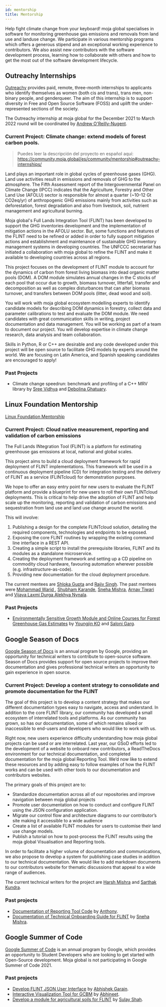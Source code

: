 ```yaml
---
id: mentorship
title: Mentorship
---
```


Help fight climate change from your keyboard! moja global specialises in software for monitoring greenhouse gas emissions and removals from land use and landuse change. We participate in various mentorship programs which offers a generous stipend and an exceptional working experience to contributors. We also assist new contributors with the software development process, learning how to collaborate with others and how to get the most out of the software development lifecycle.

## Outreachy Internships

[Outreachy](https://www.outreachy.org/) provides paid, remote, three-month internships to applicants who identify themselves as women (both cis and trans), trans men, non-binary people, and genderqueer. The aim of this internship is to support diversity in Free and Open Source Software (FOSS) and uplift the under-represented sections of the society.

The Outreachy internship at moja global for the December 2021 to March 2022 round will be coordinated by [Andrew O'Reilly-Nugent](https://github.com/aornugent).

### Current Project: **Climate change: extend models of forest carbon pools**.

> Puedes leer la descripción del proyecto en español aquí: https://community.moja.global/es/community/mentorship#outreachy-internships/

Land plays an important role in global cycles of greenhouse gases (GHG). Land use activities result in emissions and removals of GHG to the atmosphere. The Fifth Assessment report of the Intergovernmental Panel on Climate Change (IPCC) indicates that the Agriculture, Forestry and Other Land Use (AFOLU) sector is responsible for almost a quarter (~10–12 Gt CO2eq/yr) of anthropogenic GHG emissions mainly from activities such as deforestation, forest degradation and also from livestock, soil, nutrient management and agricultural burning.

Moja global's Full Lands Integration Tool (FLINT) has been developed to support the GHG inventories development and the implementation of mitigation actions in the AFOLU sector. But, some functions and features of the FLINT need to be refined or added in order to fully support mitigation actions and establishment and maintenance of sustainable GHG inventory management systems in developing countries. The UNFCCC secretariat has initiated a collaboration with moja global to refine the FLINT and make it available to developing countries across all regions.

This project focuses on the development of FLINT module to account for the dynamics of carbon from forest living biomass into dead organic matter pools (DOM). A DOM module simulates annual changes in the C stocks of each pool that occur due to growth, biomass turnover, litterfall, transfer and decomposition as well as complex disturbances that can alter biomass turnover, and transfers between DOM pools (litter, dead wood and soil).

You will work with moja global ecosystem modelling experts to identify candidate models for describing DOM dynamics in forestry, collect data and parameter calibrations to test and evaluate the DOM module. We need candidates with great communication skills in writing, project documentation and data management. You will be working as part of a team to document our project. You will develop expertise in climate change research, data analysis and team collaboration.

Skills in Python, R or C++ are desirable and any code developed under this project will be open source to facilitate GHG models by experts around the world. We are focusing on Latin America, and Spanish speaking candidates are encouraged to apply!

### Past Projects

- Climate change speedrun: benchmark and profiling of a C++ MRV library by [Sree Vidhya](https://github.com/vidhya001) and [Debolina Ghatuary](https://github.com/SlipperyGnome).

## Linux Foundation Mentorship

[Linux Foundation Mentorship](https://lfx.linuxfoundation.org/tools/mentorship/)

### Current Project: **Cloud native measurement, reporting and validation of carbon emissions**

The Full Lands INtegration Tool (FLINT) is a platform for estimating greenhouse gas emissions at local, national and global scales.

This project aims to build a cloud deployment framework for rapid deployment of FLINT implementations. This framework will be used in a continuous deployment pipeline (CD) for integration testing and the delivery of FLINT as a service (FLINTcloud) for demonstration purposes.

We hope to offer an easy entry point for new users to evaluate the FLINT platform and provide a blueprint for new users to roll their own FLINTcloud deployments. This is critical to help drive the adoption of FLINT and help scale up the monitoring, reporting and validation of carbon emissions and sequestration from land use and land use change around the world.

This will involve:

1. Publishing a design for the complete FLINTcloud solution, detailing the required components, technologies and endpoints to be exposed.
2. Exposing the core FLINT routines by wrapping the existing command line interface in a REST API.
3. Creating a simple script to install the prerequisite libraries, FLINT and its modules as a standalone microservice.
4. Creating the deployment framework and setting up a CD pipeline on commodity cloud hardware, favouring automation wherever possible (e.g. infrastructure-as-code).
5. Providing new documentation for the cloud deployment procedure.

The current mentees are [Shloka Gupta](https://mentorship.lfx.linuxfoundation.org/mentee/bb85aa86-de96-48cf-b5dd-fba4b75c5bce) and [Rajiv Singh](https://mentorship.lfx.linuxfoundation.org/mentee/817f5835-af24-4508-93e9-dac5fdf44ff8). The past mentees were [Mohammad Warid ](https://mentorship.lfx.linuxfoundation.org/mentee/b5ef75ed-5645-433d-a660-99b23346ea35), [Shubham Karande](https://mentorship.lfx.linuxfoundation.org/mentee/3249e1c5-4140-41c4-97f4-15eda5ed604d), [Sneha Mishra](https://mentorship.lfx.linuxfoundation.org/mentee/d20558aa-af22-4a33-9bc4-1941b5a8f329), [Arnav Tiwari](https://mentorship.lfx.linuxfoundation.org/mentee/0ce8259f-3cd5-4062-a1f8-8f155e9bb143) and [Vijaya Laxmi Durga Alekhya Nynala](https://mentorship.lfx.linuxfoundation.org/mentee/9d6563b6-f8c4-4e20-9a81-0fdd93a1c0ca).

### Past Projects

- [Environmentally Sensitive Growth Module and Online Courses for Forest Greenhouse Gas Estimates](https://mentorship.lfx.linuxfoundation.org/project/b96ed4f4-a4e4-477a-abbf-156f417f933e) by [Youngjin KO](https://mentorship.lfx.linuxfoundation.org/mentee/b980de92-89b4-4d9b-8383-b8b48842a251) and [Saloni Garg](https://mentorship.lfx.linuxfoundation.org/mentee/4617c2f6-666f-431c-95c9-4b93320106bf).

## Google Season of Docs

[Google Season of Docs](https://developers.google.com/season-of-docs) is an annual program by Google, providing an opportunity for technical writers to contribute to open-source software. Season of Docs provides support for open source projects to improve their documentation and gives professional technical writers an opportunity to gain experience in open source.

### Current Project: **Develop a content strategy to consolidate and promote documentation for the FLINT**

The goal of this project is to develop a content strategy that makes our different documentation types easy to navigate, access and understand. In addition to the core FLINT library, our community has developed a small ecosystem of interrelated tools and platforms. As our community has grown, so has our documentation, some of which remains siloed or inaccessible to end-users and developers who would like to work with us.

Right now, new users experience difficulty understanding how moja global projects can be used or are interrelated. Last year, our GSoD efforts led to the development of a website to onboard new contributors, a ReadTheDocs environment for our technical documentation, and completed documentation for the moja global Reporting Tool. We’d now like to extend these resources and by adding easy to follow examples of how the FLINT works and can be used with other tools to our documentation and contributors websites.

The primary goals of this project are to:

- Standardize documentation across all of our repositories and improve navigation between moja global projects
- Promote user documentation on how to conduct and configure FLINT using the JSON configuration application.
- Migrate our control flow and architecture diagrams to our contributor’s site making it accessible to a wide audience
- Create a list of available FLINT modules for users to customise their land use change models.
- Publish a tutorial on how to post-process the FLINT results using the moja global Visualisation and Reporting tools.

In order to facilitate a higher volume of documentation and communications, we also propose to develop a system for publishing case studies in addition to our technical documentation. We would like to add markdown documents to our contributors website for thematic discussions that appeal to a wide range of audiences.

The current technical writers for the project are [Harsh Mishra](https://github.com/harshcasper) and [Sarthak Kundra](https://github.com/sarthakkundra).

### Past projects

- [Documentation of Reporting Tool Code](https://docs.google.com/document/d/1ulyu_Wd5hH1Pu1E3tuoK0Zm4Y6u6l8R6VxxlGXh5IqY/edit) by [Anthony](https://github.com/Tonnix).
- [Documentation of Technical Onboarding Guide for FLINT](https://docs.google.com/document/d/e/2PACX-1vQFSy1F4_hJI4_-c-dkEGjgnriZzTvYGqbIQ2BLw6y2_cxFVAmbW25gkwMF4PY_jMEMo8paeiN1ge9R/pub) by [Sneha Mishra](https://github.com/tlazypanda).

## Google Summer of Code

[Google Summer of Code](https://summerofcode.withgoogle.com/) is an annual program by Google, which provides an opportunity to Student Developers who are looking to get started with Open-Source development. Moja global is not participating in Google Summer of Code 2021.

### Past projects

- [Develop FLINT JSON User Interface](https://summerofcode.withgoogle.com/archive/2020/projects/5864431432499200/) by [Abhishek Garain](https://github.com/abhi211199).
- [Interactive Visualization Tool for GCBM](https://summerofcode.withgoogle.com/archive/2020/projects/5487467823628288/) by [Abhineet](https://github.com/abhineet97).
- [Develop a module for agricultural soils for FLINT](https://summerofcode.withgoogle.com/archive/2020/projects/5367749938774016/) by [Sulay Shah](https://github.com/sulays).
